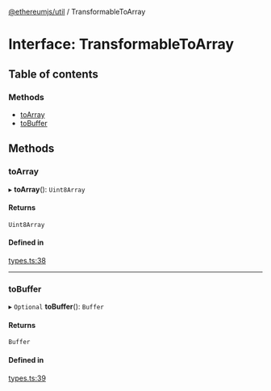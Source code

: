 [@ethereumjs/util](../README.md) / TransformableToArray

# Interface: TransformableToArray

## Table of contents

### Methods

- [toArray](TransformableToArray.md#toarray)
- [toBuffer](TransformableToArray.md#tobuffer)

## Methods

### toArray

▸ **toArray**(): `Uint8Array`

#### Returns

`Uint8Array`

#### Defined in

[types.ts:38](https://github.com/ethereumjs/ethereumjs-monorepo/blob/master/packages/util/src/types.ts#L38)

___

### toBuffer

▸ `Optional` **toBuffer**(): `Buffer`

#### Returns

`Buffer`

#### Defined in

[types.ts:39](https://github.com/ethereumjs/ethereumjs-monorepo/blob/master/packages/util/src/types.ts#L39)
